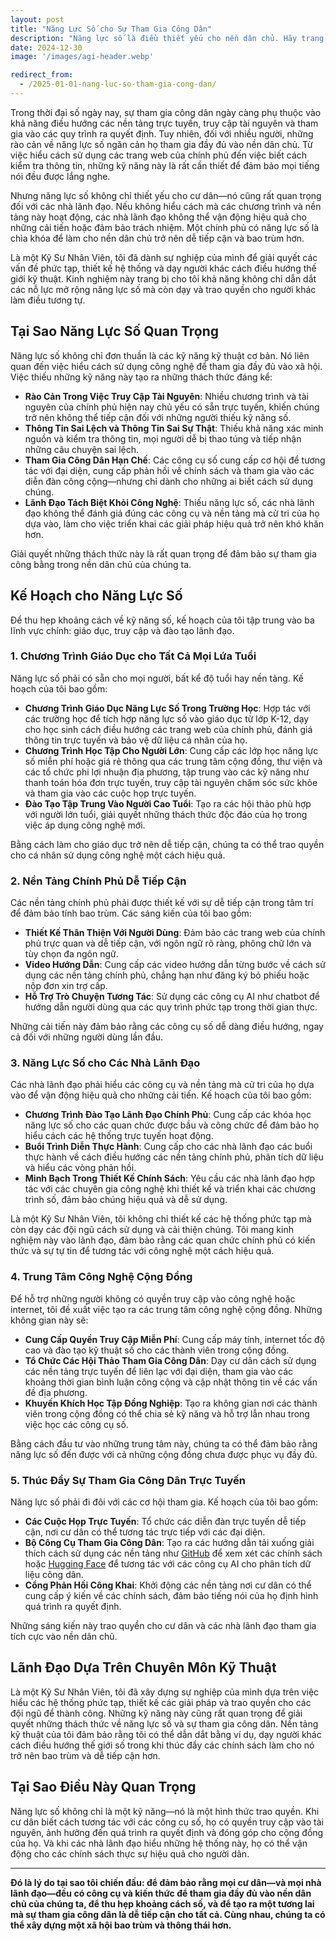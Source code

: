 ```yaml
---
layout: post
title: "Năng Lực Số cho Sự Tham Gia Công Dân"
description: "Năng lực số là điều thiết yếu cho nền dân chủ. Hãy trang bị cho cư dân—và các nhà lãnh đạo—các kỹ năng để tương tác với các nền tảng chính phủ, truy cập tài nguyên và tham gia vào quá trình ra quyết định trực tuyến."
date: 2024-12-30
image: '/images/agi-header.webp'

redirect_from:
  - /2025-01-01-nang-luc-so-tham-gia-cong-dan/
---
```


Trong thời đại số ngày nay, sự tham gia công dân ngày càng phụ thuộc vào khả năng điều hướng các nền tảng trực tuyến, truy cập tài nguyên và tham gia vào các quy trình ra quyết định. Tuy nhiên, đối với nhiều người, những rào cản về năng lực số ngăn cản họ tham gia đầy đủ vào nền dân chủ. Từ việc hiểu cách sử dụng các trang web của chính phủ đến việc biết cách kiểm tra thông tin, những kỹ năng này là rất cần thiết để đảm bảo mọi tiếng nói đều được lắng nghe.

Nhưng năng lực số không chỉ thiết yếu cho cư dân—nó cũng rất quan trọng đối với các nhà lãnh đạo. Nếu không hiểu cách mà các chương trình và nền tảng này hoạt động, các nhà lãnh đạo không thể vận động hiệu quả cho những cải tiến hoặc đảm bảo trách nhiệm. Một chính phủ có năng lực số là chìa khóa để làm cho nền dân chủ trở nên dễ tiếp cận và bao trùm hơn.

Là một Kỹ Sư Nhân Viên, tôi đã dành sự nghiệp của mình để giải quyết các vấn đề phức tạp, thiết kế hệ thống và dạy người khác cách điều hướng thế giới kỹ thuật. Kinh nghiệm này trang bị cho tôi khả năng không chỉ dẫn dắt các nỗ lực mở rộng năng lực số mà còn dạy và trao quyền cho người khác làm điều tương tự.

## Tại Sao Năng Lực Số Quan Trọng

Năng lực số không chỉ đơn thuần là các kỹ năng kỹ thuật cơ bản. Nó liên quan đến việc hiểu cách sử dụng công nghệ để tham gia đầy đủ vào xã hội. Việc thiếu những kỹ năng này tạo ra những thách thức đáng kể:

- **Rào Cản Trong Việc Truy Cập Tài Nguyên**: Nhiều chương trình và tài nguyên của chính phủ hiện nay chủ yếu có sẵn trực tuyến, khiến chúng trở nên không thể tiếp cận đối với những người thiếu kỹ năng số.  
- **Thông Tin Sai Lệch và Thông Tin Sai Sự Thật**: Thiếu khả năng xác minh nguồn và kiểm tra thông tin, mọi người dễ bị thao túng và tiếp nhận những câu chuyện sai lệch.  
- **Tham Gia Công Dân Hạn Chế**: Các công cụ số cung cấp cơ hội để tương tác với đại diện, cung cấp phản hồi về chính sách và tham gia vào các diễn đàn công cộng—nhưng chỉ dành cho những ai biết cách sử dụng chúng.  
- **Lãnh Đạo Tách Biệt Khỏi Công Nghệ**: Thiếu năng lực số, các nhà lãnh đạo không thể đánh giá đúng các công cụ và nền tảng mà cử tri của họ dựa vào, làm cho việc triển khai các giải pháp hiệu quả trở nên khó khăn hơn.  

Giải quyết những thách thức này là rất quan trọng để đảm bảo sự tham gia công bằng trong nền dân chủ của chúng ta.

## Kế Hoạch cho Năng Lực Số

Để thu hẹp khoảng cách về kỹ năng số, kế hoạch của tôi tập trung vào ba lĩnh vực chính: giáo dục, truy cập và đào tạo lãnh đạo.

### 1. **Chương Trình Giáo Dục cho Tất Cả Mọi Lứa Tuổi**

Năng lực số phải có sẵn cho mọi người, bất kể độ tuổi hay nền tảng. Kế hoạch của tôi bao gồm:

- **Chương Trình Giáo Dục Năng Lực Số Trong Trường Học**: Hợp tác với các trường học để tích hợp năng lực số vào giáo dục từ lớp K-12, dạy cho học sinh cách điều hướng các trang web của chính phủ, đánh giá thông tin trực tuyến và bảo vệ dữ liệu cá nhân của họ.  
- **Chương Trình Học Tập Cho Người Lớn**: Cung cấp các lớp học năng lực số miễn phí hoặc giá rẻ thông qua các trung tâm cộng đồng, thư viện và các tổ chức phi lợi nhuận địa phương, tập trung vào các kỹ năng như thanh toán hóa đơn trực tuyến, truy cập tài nguyên chăm sóc sức khỏe và tham gia vào các cuộc họp trực tuyến.  
- **Đào Tạo Tập Trung Vào Người Cao Tuổi**: Tạo ra các hội thảo phù hợp với người lớn tuổi, giải quyết những thách thức độc đáo của họ trong việc áp dụng công nghệ mới.  

Bằng cách làm cho giáo dục trở nên dễ tiếp cận, chúng ta có thể trao quyền cho cá nhân sử dụng công nghệ một cách hiệu quả.

### 2. **Nền Tảng Chính Phủ Dễ Tiếp Cận**

Các nền tảng chính phủ phải được thiết kế với sự dễ tiếp cận trong tâm trí để đảm bảo tính bao trùm. Các sáng kiến của tôi bao gồm:

- **Thiết Kế Thân Thiện Với Người Dùng**: Đảm bảo các trang web của chính phủ trực quan và dễ tiếp cận, với ngôn ngữ rõ ràng, phông chữ lớn và tùy chọn đa ngôn ngữ.  
- **Video Hướng Dẫn**: Cung cấp các video hướng dẫn từng bước về cách sử dụng các nền tảng chính phủ, chẳng hạn như đăng ký bỏ phiếu hoặc nộp đơn xin trợ cấp.  
- **Hỗ Trợ Trò Chuyện Tương Tác**: Sử dụng các công cụ AI như chatbot để hướng dẫn người dùng qua các quy trình phức tạp trong thời gian thực.  

Những cải tiến này đảm bảo rằng các công cụ số dễ dàng điều hướng, ngay cả đối với những người dùng lần đầu.

### 3. **Năng Lực Số cho Các Nhà Lãnh Đạo**

Các nhà lãnh đạo phải hiểu các công cụ và nền tảng mà cử tri của họ dựa vào để vận động hiệu quả cho những cải tiến. Kế hoạch của tôi bao gồm:

- **Chương Trình Đào Tạo Lãnh Đạo Chính Phủ**: Cung cấp các khóa học năng lực số cho các quan chức được bầu và công chức để đảm bảo họ hiểu cách các hệ thống trực tuyến hoạt động.  
- **Buổi Trình Diễn Thực Hành**: Cung cấp cho các nhà lãnh đạo các buổi thực hành về cách điều hướng các nền tảng chính phủ, phân tích dữ liệu và hiểu các vòng phản hồi.  
- **Minh Bạch Trong Thiết Kế Chính Sách**: Yêu cầu các nhà lãnh đạo hợp tác với các chuyên gia công nghệ khi thiết kế và triển khai các chương trình số, đảm bảo chúng hiệu quả và dễ sử dụng.  

Là một Kỹ Sư Nhân Viên, tôi không chỉ thiết kế các hệ thống phức tạp mà còn dạy các đội ngũ cách sử dụng và cải thiện chúng. Tôi mang kinh nghiệm này vào lãnh đạo, đảm bảo rằng các quan chức chính phủ có kiến thức và sự tự tin để tương tác với công nghệ một cách hiệu quả.

### 4. **Trung Tâm Công Nghệ Cộng Đồng**

Để hỗ trợ những người không có quyền truy cập vào công nghệ hoặc internet, tôi đề xuất việc tạo ra các trung tâm công nghệ cộng đồng. Những không gian này sẽ:

- **Cung Cấp Quyền Truy Cập Miễn Phí**: Cung cấp máy tính, internet tốc độ cao và đào tạo kỹ thuật số cho các thành viên trong cộng đồng.  
- **Tổ Chức Các Hội Thảo Tham Gia Công Dân**: Dạy cư dân cách sử dụng các nền tảng trực tuyến để liên lạc với đại diện, tham gia vào các khoảng thời gian bình luận công cộng và cập nhật thông tin về các vấn đề địa phương.  
- **Khuyến Khích Học Tập Đồng Nghiệp**: Tạo ra không gian nơi các thành viên trong cộng đồng có thể chia sẻ kỹ năng và hỗ trợ lẫn nhau trong việc học các công cụ số.  

Bằng cách đầu tư vào những trung tâm này, chúng ta có thể đảm bảo rằng năng lực số đến được với cả những cộng đồng chưa được phục vụ đầy đủ.

### 5. **Thúc Đẩy Sự Tham Gia Công Dân Trực Tuyến**

Năng lực số phải đi đôi với các cơ hội tham gia. Kế hoạch của tôi bao gồm:

- **Các Cuộc Họp Trực Tuyến**: Tổ chức các diễn đàn trực tuyến dễ tiếp cận, nơi cư dân có thể tương tác trực tiếp với các đại diện.  
- **Bộ Công Cụ Tham Gia Công Dân**: Tạo ra các hướng dẫn tải xuống giải thích cách sử dụng các nền tảng như [GitHub](https://github.com/CastroForGeorgia) để xem xét các chính sách hoặc [Hugging Face](https://huggingface.co/CastroForGeorgia) để tương tác với các công cụ AI cho phân tích dữ liệu công dân.  
- **Cổng Phản Hồi Công Khai**: Khởi động các nền tảng nơi cư dân có thể cung cấp ý kiến về các chính sách, đảm bảo tiếng nói của họ định hình quá trình ra quyết định.  

Những sáng kiến này trao quyền cho cư dân và các nhà lãnh đạo tham gia tích cực vào nền dân chủ.

## Lãnh Đạo Dựa Trên Chuyên Môn Kỹ Thuật

Là một Kỹ Sư Nhân Viên, tôi đã xây dựng sự nghiệp của mình dựa trên việc hiểu các hệ thống phức tạp, thiết kế các giải pháp và trao quyền cho các đội ngũ để thành công. Những kỹ năng này cũng rất quan trọng để giải quyết những thách thức về năng lực số và sự tham gia công dân. Nền tảng kỹ thuật của tôi đảm bảo rằng tôi có thể dẫn dắt bằng ví dụ, dạy người khác cách điều hướng thế giới số trong khi thúc đẩy các chính sách làm cho nó trở nên bao trùm và dễ tiếp cận hơn.

## Tại Sao Điều Này Quan Trọng

Năng lực số không chỉ là một kỹ năng—nó là một hình thức trao quyền. Khi cư dân biết cách tương tác với các công cụ số, họ có quyền truy cập vào tài nguyên, ảnh hưởng đến quá trình ra quyết định và đóng góp cho cộng đồng của họ. Và khi các nhà lãnh đạo hiểu những hệ thống này, họ có thể vận động cho các chính sách thực sự hiệu quả cho người dân.

---

**Đó là lý do tại sao tôi chiến đấu: để đảm bảo rằng mọi cư dân—và mọi nhà lãnh đạo—đều có công cụ và kiến thức để tham gia đầy đủ vào nền dân chủ của chúng ta, để thu hẹp khoảng cách số, và để tạo ra một tương lai mà sự tham gia công dân là dễ tiếp cận cho tất cả. Cùng nhau, chúng ta có thể xây dựng một xã hội bao trùm và thông thái hơn.**
